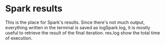 # Spark results

This is the place for Spark's results. Since there's not much output, everything written in the terminal is saved as logSpark.log, it is mostly useful to retrieve the result of the final iteration. res.log show the total time of execution.
